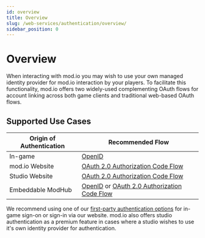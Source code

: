 ```yaml
---
id: overview
title: Overview
slug: /web-services/authentication/overview/
sidebar_position: 0
---
```


# Overview

When interacting with mod.io you may wish to use your own managed identity provider for mod.io interaction by your players. To facilitate this functionality, mod.io offers two widely-used complementing OAuth flows for account linking across both game clients and traditional web-based OAuth flows.

## Supported Use Cases

| **Origin of Authentication** | **Recommended Flow**                        |
| ---------------------------- | ------------------------------------------- |
| In-game                      | [OpenID](/web-services/authentication/openid/)                                      | 
| mod.io Website               | [OAuth 2.0 Authorization Code Flow](/web-services/authentication/website/)         | 
| Studio Website               | [OAuth 2.0 Authorization Code Flow](/web-services/authentication/sign-in-with-modio/) |
| Embeddable ModHub            | [OpenID](/web-services/authentication/openid/) or [OAuth 2.0 Authorization Code Flow](/web-services/authentication/website/) | 

We recommend using one of our [first-party authentication options](/platforms/) for in-game sign-on or sign-in via our website. mod.io also offers studio authentication as a premium feature in cases where a studio wishes to use it's own identity provider for authentication.